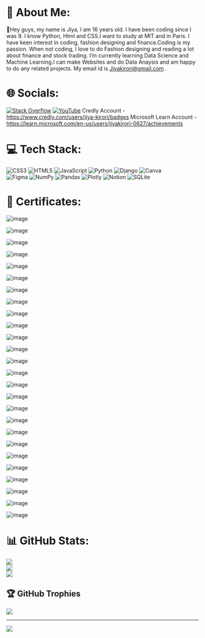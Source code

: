 
# 💫 About Me:

👋Hey guys, my name is Jiya, I am 16 years old. I have been coding since I was 9. I know Python, Html and CSS.I want to study at MIT and in Paris. I have keen interest in coding, fashion designing and finance.Coding is my passion. When not coding, I love to do Fashion designing and reading a lot about finance and stock trading. I’m currently learning Data Science and Machine Learning.I can make Websites and do Data Anaysis and am happy to do any related projects. My email id is Jiyakirori@gmail.com . 

# 🌐 Socials:
[![Stack Overflow](https://img.shields.io/badge/-Stackoverflow-FE7A16?logo=stack-overflow&logoColor=white)](https://stackoverflow.com/users/19879497/jiya-kirori) [![YouTube](https://img.shields.io/badge/YouTube-%23FF0000.svg?logo=YouTube&logoColor=white)](https://www.youtube.com/channel/UC_fwh64oeLaSm_XXAVQd6Mg/featured)
Credly Account - https://www.credly.com/users/jiya-kirori/badges
Microsoft Learn Account - https://learn.microsoft.com/en-us/users/jiyakirori-0627/achievements

# 💻 Tech Stack:

![CSS3](https://img.shields.io/badge/css3-%231572B6.svg?style=for-the-badge&logo=css3&logoColor=white) 
![HTML5](https://img.shields.io/badge/html5-%23E34F26.svg?style=for-the-badge&logo=html5&logoColor=white) 
![JavaScript](https://img.shields.io/badge/javascript-%23323330.svg?style=for-the-badge&logo=javascript&logoColor=%23F7DF1E) 
![Python](https://img.shields.io/badge/python-3670A0?style=for-the-badge&logo=python&logoColor=ffdd54) 
![Django](https://img.shields.io/badge/django-%23092E20.svg?style=for-the-badge&logo=django&logoColor=white) 
![Canva](https://img.shields.io/badge/Canva-%2300C4CC.svg?style=for-the-badge&logo=Canva&logoColor=white) 	
![Figma](https://img.shields.io/badge/figma-%23F24E1E.svg?style=for-the-badge&logo=figma&logoColor=white) 
![NumPy](https://img.shields.io/badge/numpy-%23013243.svg?style=for-the-badge&logo=numpy&logoColor=white) 
![Pandas](https://img.shields.io/badge/pandas-%23150458.svg?style=for-the-badge&logo=pandas&logoColor=white) 
![Plotly](https://img.shields.io/badge/Plotly-%233F4F75.svg?style=for-the-badge&logo=plotly&logoColor=white) 
![Notion](https://img.shields.io/badge/Notion-%23000000.svg?style=for-the-badge&logo=notion&logoColor=white) 
![SQLite](https://img.shields.io/badge/sqlite-%2307405e.svg?style=for-the-badge&logo=sqlite&logoColor=white)
# 🏅 Certificates:
![image](https://s3.amazonaws.com/coursera_assets/meta_images/generated/CERTIFICATE_LANDING_PAGE/CERTIFICATE_LANDING_PAGE~RY8DH23JFJSH/CERTIFICATE_LANDING_PAGE~RY8DH23JFJSH.jpeg)

![image](https://images.credly.com/size/680x680/images/af8c6b4e-fc31-47c4-8dcb-eb7a2065dc5b/I2CS__1_.png)

![image](https://images.credly.com/size/680x680/images/fa418e1b-119d-4e79-b663-e6c20dfff214/Full_Stack_Cloud_Development_Capstone_Project.png)

![image](https://github.com/Jiya55/Jiya55/assets/52620918/383e802a-3627-43ac-af68-c47c498b1927)

![image](https://images.credly.com/size/680x680/images/973136f8-09b5-439a-a309-45041c83c756/image.png)

![image](https://images.credly.com/size/220x220/images/6240e108-1407-4773-8621-cc2e4736d4e6/Web_Development_with_HTML-CSS-JavaScript_Essentials.png)

![image](https://images.credly.com/images/3cd98d8a-c224-4f8f-a839-d0a87422f2c1/Python_Project_for_AI_and_Application_Development.png)

![image](https://images.credly.com/size/220x220/images/0571ab1d-f43b-43d9-9c68-8ebd0ebd61b7/Python_for_Data_Sci_and_AI_Foundational.png)

![image](https://images.credly.com/size/680x680/images/23859131-d0ff-4f44-900f-bac86165b941/image.png)

![image](https://images.credly.com/size/220x220/images/a3ff2154-3ad0-4bbf-8405-c84e777bdc9a/Developing_Applications_with_SQL__Databases__and_Django.png)

![image](https://images.credly.com/size/680x680/images/66bed44e-4917-48b7-8e88-1b0c83d50437/Containers_and_Kubernetes_Essentials.png)

![image](https://images.credly.com/size/220x220/images/482f703c-e221-4667-91e6-4322c3210bc0/image.png)

![image](https://images.credly.com/size/220x220/images/9dcdc294-79a6-47e5-a769-708c29c7c497/image.png)

![image](https://learn.microsoft.com/en-us/training/achievements/get-started-c-sharp-part-1.svg)

![image](https://user-images.githubusercontent.com/52620918/216080085-a9f1f3be-a178-4eaf-abc5-83155f809442.png)

![image](https://user-images.githubusercontent.com/52620918/216080216-e07b61c7-a21e-48fc-996a-863d77683582.png)

![image](https://user-images.githubusercontent.com/52620918/216080253-6f6153bc-bae8-493a-9806-741e3827a759.png)

![image](https://user-images.githubusercontent.com/52620918/216080284-c4275e61-b727-41db-9bf2-1ea01e5a9426.png)

![image](https://user-images.githubusercontent.com/52620918/216080318-930b2f08-81ae-4fef-a8f9-e27432da8686.png)

![image](https://user-images.githubusercontent.com/52620918/216080349-b89e67c8-ec4a-43e6-881b-2efc713ee02f.png)

![image](https://user-images.githubusercontent.com/52620918/216080382-33041b17-b3d4-4fb1-aaf9-3c6f05b61d5b.png)

![image](https://user-images.githubusercontent.com/52620918/216080419-2fa6147f-6cca-4c54-b782-3d98409b762c.png)

![image](https://user-images.githubusercontent.com/52620918/216080442-425f2b34-ef4d-46dd-a205-e354eae0ac13.png)

![image](https://user-images.githubusercontent.com/52620918/216080479-4122396b-05ba-42f9-8e6d-2c7e4ec16550.png)

![image](https://user-images.githubusercontent.com/52620918/216080497-b68a390f-240b-497d-b523-d19199c1b6c7.png)

![image](https://user-images.githubusercontent.com/52620918/216080520-7790d273-d801-4103-b7a5-ca0a33a9120b.png)

# 📊 GitHub Stats:
![](https://github-readme-stats.vercel.app/api?username=Jiya55&theme=radical&hide_border=false&include_all_commits=true&count_private=true)<br/>
![](https://github-readme-streak-stats.herokuapp.com/?user=Jiya55&theme=radical&hide_border=false)<br/>
![](https://github-readme-stats.vercel.app/api/top-langs/?username=Jiya55&theme=radical&hide_border=false&include_all_commits=true&count_private=true&layout=compact)

## 🏆 GitHub Trophies
![](https://github-profile-trophy.vercel.app/?username=Jiya55&theme=dracula&no-frame=false&no-bg=true&margin-w=4)


---
[![](https://visitcount.itsvg.in/api?id=Jiya55&icon=5&color=10)](https://visitcount.itsvg.in)

<!-- Proudly created with GPRM ( https://gprm.itsvg.in ) -->
